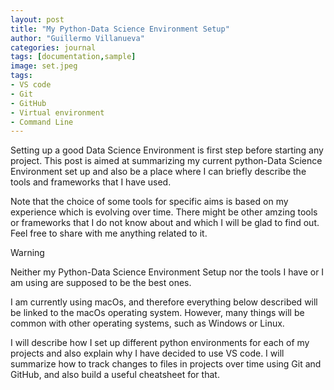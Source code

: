 ```yaml
---
layout: post
title: "My Python-Data Science Environment Setup"
author: "Guillermo Villanueva"
categories: journal
tags: [documentation,sample]
image: set.jpeg
tags:
- VS code
- Git
- GitHub
- Virtual environment
- Command Line
---
```


Setting up a good Data Science Environment is first step before starting any project. This post is aimed at summarizing my current python-Data Science Environment set up and also be a place where I can briefly describe the tools and frameworks that I have used.

Note that the choice of some tools for specific aims is based on my experience which is evolving over time. There might be other amzing tools or frameworks that I do not know about and which I will be glad to find out. Feel free to share with me anything related to it.

<div class="highlight-warning"><i class="fa fa-exclamation-triangle" aria-hidden="true"></i><span>Warning</span></div>
<div class="highlights-warning"> 
<p>Neither my Python-Data Science Environment Setup nor the tools I have or I am using are supposed to be the best ones.</p>
</div>

I am currently using macOs, and therefore everything below described will be linked to the macOs operating system. However, many things will be common with other operating systems, such as Windows or Linux.

I will describe how I set up different python environments for each of my projects and also explain why I have decided to use VS code. I will summarize how to track changes to files in projects over time using Git and GitHub, and also build a useful cheatsheet for that.